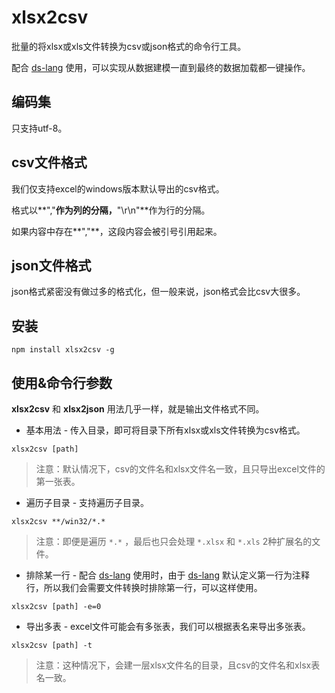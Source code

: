 # xlsx2csv

批量的将xlsx或xls文件转换为csv或json格式的命令行工具。

配合 [ds-lang](https://github.com/zhs007/ds-lang) 使用，可以实现从数据建模一直到最终的数据加载都一键操作。

编码集
---
只支持utf-8。

csv文件格式
---
我们仅支持excel的windows版本默认导出的csv格式。

格式以**","**作为列的分隔，**"\r\n"**作为行的分隔。

如果内容中存在**","**，这段内容会被引号引用起来。

json文件格式
---
json格式紧密没有做过多的格式化，但一般来说，json格式会比csv大很多。


安装
---

```
npm install xlsx2csv -g
```

使用&命令行参数
---
**xlsx2csv** 和 **xlsx2json** 用法几乎一样，就是输出文件格式不同。

* 基本用法 - 传入目录，即可将目录下所有xlsx或xls文件转换为csv格式。

```
xlsx2csv [path]
```

> 注意：默认情况下，csv的文件名和xlsx文件名一致，且只导出excel文件的第一张表。

* 遍历子目录 - 支持遍历子目录。

```
xlsx2csv **/win32/*.*
```

> 注意：即便是遍历 ```*.*``` ，最后也只会处理 ```*.xlsx``` 和 ```*.xls``` 2种扩展名的文件。

* 排除某一行 - 配合 [ds-lang](https://github.com/zhs007/ds-lang) 使用时，由于 [ds-lang](https://github.com/zhs007/ds-lang) 默认定义第一行为注释行，所以我们会需要文件转换时排除第一行，可以这样使用。

```
xlsx2csv [path] -e=0
```

* 导出多表 - excel文件可能会有多张表，我们可以根据表名来导出多张表。

```
xlsx2csv [path] -t
```

> 注意：这种情况下，会建一层xlsx文件名的目录，且csv的文件名和xlsx表名一致。

